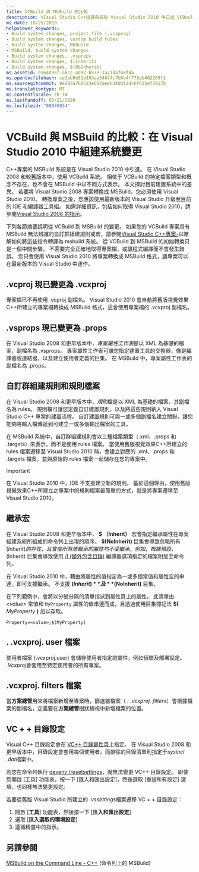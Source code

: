 ```yaml
---
title: VCBuild 與 MSBuild 的比較
description: VIsual Studio C++組建系統在 Visual Studio 2010 中已從 VCBuild 變更為 MSBuild。
ms.date: 10/25/2019
helpviewer_keywords:
- Build system changes, project file (.vcxprog)
- Build system changes, custom build rules
- Build system changes, MSBuild
- MSBuild, build system changes
- Build system changes, .vsprops
- Build system changes, $(Inherit)
- Build system changes, $(NoInherit)
ms.assetid: e564d95f-a6cc-4d97-b57e-1a71daf66f4a
ms.openlocfilehash: ce3eb9e51a103aa54b74c7b5b4f775eb402269f1
ms.sourcegitcommit: 8e285a766523e653aeeb34d412dc6f615ef7b17b
ms.translationtype: MT
ms.contentlocale: zh-TW
ms.lasthandoff: 03/21/2020
ms.locfileid: "80076934"
---
```

# <a name="vcbuild-vs-msbuild-build-system-changes-in-visual-studio-2010"></a>VCBuild 與 MSBuild 的比較：在 Visual Studio 2010 中組建系統變更

C++專案的 MSBuild 系統是在 Visual Studio 2010 中引進。 在 Visual Studio 2008 和較舊版本中，使用 VCBuild 系統。 相依于 VCBuild 的特定檔案類型和概念不存在，也不會在 MSBuild 中以不同方式表示。 本文探討目前建置系統中的差異。 若要將 Visual Studio 2008 專案轉換成 MSBuild，您必須使用 Visual Studio 2010。 轉換專案之後，您應該使用最新版本的 Visual Studio 升級至目前的 IDE 和編譯器工具組。 如需詳細資訊，包括如何取得 Visual Studio 2010，請參閱[Visual Studio 2008 的指示](use-native-multi-targeting.md#instructions-for-visual-studio-2008)。

下列各節摘要說明從 VCBuild 到 MSBuild 的變更。 如果您的 VCBuild 專案具有 MSBuild 無法辨識的自訂群組建規則或宏，請參閱[Visual Studio C++專案-](../build/creating-and-managing-visual-cpp-projects.md)以瞭解如何將這些指令轉譯為 msbuild 系統。 從 VCBuild 到 MSBuild 的初始轉換只是一個中間步驟。 不需要完全正確地取得專案檔，或讓程式編譯而不會發生錯誤。 您只會使用 Visual Studio 2010 將專案轉換成 MSBuild 格式，讓專案可以在最新版本的 Visual Studio 中運作。

## <a name="vcproj-is-now-vcxproj"></a>.vcproj 現已變更為 .vcxproj

專案檔已不再使用 .vcproj 副檔名。 Visual Studio 2010 會自動將舊版視覺效果C++所建立的專案檔轉換成 MSBuild 格式，這會使用專案檔的 .vcxproj 副檔名。

## <a name="vsprops-is-now-props"></a>.vsprops 現已變更為 .props

在 Visual Studio 2008 和更早版本中，*專案屬性工作表*是以 XML 為基礎的檔案，副檔名為 .vsprops。 專案屬性工作表可讓您指定建置工具的交換器，像是編譯器或連結器，以及建立使用者定義的巨集。 在 MSBuild 中，專案屬性工作表的副檔名為 .props。

## <a name="custom-build-rules-and-rules-files"></a>自訂群組建規則和規則檔案

在 Visual Studio 2008 和更早版本中，*規則*檔是以 XML 為基礎的檔案，其副檔名為 rules。 規則檔可讓您定義自訂建置規則，以及將這些規則納入 Visual Studio C++ 專案的建置流程。 自訂建置規則可與一或多個副檔名建立關聯，讓您能夠將輸入檔傳遞到可建立一或多個輸出檔案的工具。

在 MSBuild 系統中，自訂群組建規則會以三種檔案類型（.xml、.props 和 .targets）來表示，而不是使用 rules 檔案。 當使用舊版視覺效果C++所建立的 rules 檔案遷移至 Visual Studio 2010 時，會建立對應的 .xml、.props 和 .targets 檔案，並與原始的 rules 檔案一起儲存在您的專案中。

> [!IMPORTANT]
> 在 Visual Studio 2010 中，IDE 不支援建立新的規則。 基於這個理由，使用舊版視覺效果C++所建立之專案中的規則檔案最簡單的方式，就是將專案遷移至 Visual Studio 2010。

## <a name="inheritance-macros"></a>繼承宏

在 Visual Studio 2008 和更早版本中， **$ （Inherit）** 宏會指定繼承屬性在專案組建系統所組成的命令列上出現的順序。 **$(NoInherit)** 巨集會導致忽略所有 $(Inherit) 的存在，且會使所有應繼承的屬性均不受繼承。 例如，根據預設，$(Inherit) 巨集會導致使用 [/I (額外包含目錄)](../build/reference/i-additional-include-directories.md) 編譯器選項指定的檔案附加至命令列。

在 Visual Studio 2010 中，藉由將屬性的值指定為一或多個常值和屬性宏的串連，即可支援繼承。 不支援 **$(Inherit)** 及 **$(NoInherit)** 巨集。

在下列範例中，會將以分號分隔的清單指派到屬性頁上的屬性。 此清單由 *\<value>* 常值和 `MyProperty` 屬性的值串連而成，且透過使用巨集標記法 **$(** <em>MyProperty</em> **)** 加以存取。

```
Property=<value>;$(MyProperty)
```

## <a name="vcxprojuser-files"></a>. .vcxproj. user 檔案

使用者檔案 (.vcxproj.user) 會儲存使用者指定的屬性，例如偵錯及部署設定。 *.Vcxproj*會套用至特定使用者的所有專案。

## <a name="vcxprojfilters-file"></a>.vcxproj. filters 檔案

當**方案總管**用來將檔案新增至專案時，篩選器檔案（ *. .vcxproj. filters*）會根據檔案的副檔名，定義要在**方案總管**樹狀檢視中新增檔案的位置。

## <a name="vc-directories-settings"></a>VC + + 目錄設定

Visual C++ 目錄設定會在 [VC++ 目錄屬性頁](../ide/vcpp-directories-property-page.md)上指定。 在 Visual Studio 2008 和更早版本中，目錄設定會套用每個使用者，而排除的目錄清單則指定于*sysincl .dat*檔案中。

若您在命令列執行 [devenv /resetsettings](/visualstudio/ide/reference/resetsettings-devenv-exe)，就無法變更 VC++ 目錄設定。 即使您開啟 [工具] 功能表，按一下 [匯入和匯出設定]，然後選取 [重設所有設定] 選項，也同樣無法變更設定。

若要從舊版 Visual Studio 所建立的 *.vssettings*檔案遷移 VC + + 目錄設定：

1. 開啟 [**工具**] 功能表，然後按一下 [匯**入和匯出設定**]
2. 選取 [匯**入選取的環境設定**]
3. 遵循精靈中的指示。

## <a name="see-also"></a>另請參閱

[MSBuild on the Command Line - C++](../build/msbuild-visual-cpp.md) (命令列上的 MSBuild)
